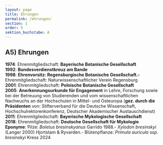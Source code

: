 ```yaml
---
layout: page
title: Ehrungen
permalink: /ehrungen/
section: 1
order: 5
sektion_buchstabe: A
---
```


## A5) Ehrungen

**1974**: Ehrenmitgliedschaft: **Bayerische Botanische Gesellschaft**
<br>**1992**: **Bundesverdienstkreuz am Bande**
<br>**1998**: **Ehrenvorsitz: Regensburgische Botanische Gesellschaft.-** Ehrenmitgliedschaft: Naturwissenschaftlicher Verein Regensburg
<br>**2001**: Ehrenmitgliedschaft: **Polnische Botanische Gesellschaft**
<br>**2005**: **Anerkennungsurkunde für Engagement** in Lehre, Forschung sowie bei der Betreuung von Studierenden und vom wissenschaftlichen Nachwuchs an der Hochschulen in Mittel- und Osteuropa (**gez. durch die Präsidenten** von: Stifterverband für die Deutsche Wissenschaft, Hochschulrektorenkonferenz, Deutscher Akademischer Austauschdienst)
<br>**2011**: Ehrenmitgliedschaft: **Bayerische Mykologische Gesellschaft**
<br>**2018**: Ehrenmitgliedschaft: **Deutsche Gesellschaft für Mykologie**
<br>**Eponyme**: Pilze: *Boletus bresinskyanus* Garrido 1988.- *Xylodon bresinskyi* (Langer 2000) Hjortstam & Ryvarden.- Blütenpflanze: *Primula auricula ssp. bresinskyi* Kress 2024